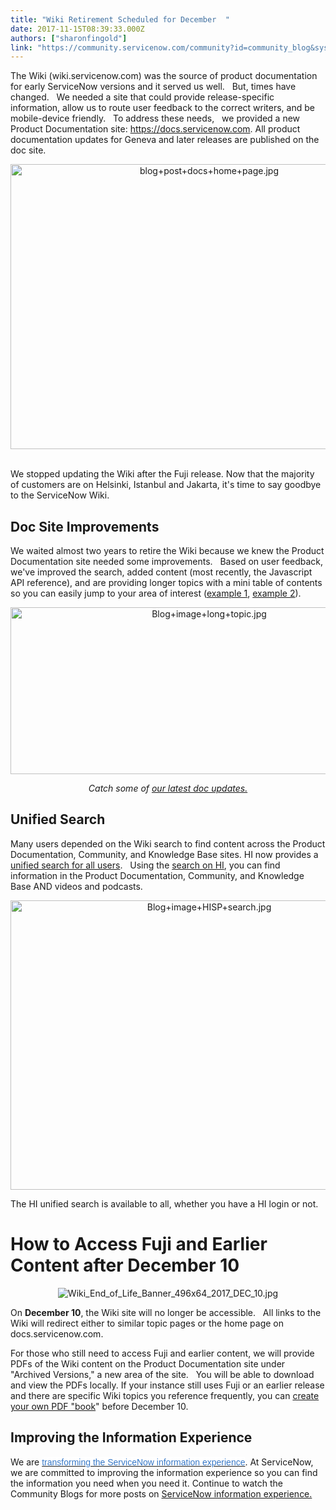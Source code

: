 ```yaml
---
title: "Wiki Retirement Scheduled for December  "
date: 2017-11-15T08:39:33.000Z
authors: ["sharonfingold"]
link: "https://community.servicenow.com/community?id=community_blog&sys_id=709ceae1dbd0dbc01dcaf3231f9619dc"
---
```

<p>The Wiki (wiki.servicenow.com) was the source of product documentation for early ServiceNow versions and it served us well.   But, times have changed.   We needed a site that could provide release-specific information, allow us to route user feedback to the correct writers, and be mobile-device friendly.   To address these needs,   we provided a new Product Documentation site: <a title="ocs.servicenow.com/" href="https://docs.servicenow.com/">https://docs.servicenow.com</a>. All product documentation updates for Geneva and later releases are published on the doc site.</p><p style="text-align: center;"><img   alt="blog+post+docs+home+page.jpg" class="image-5 jive-image" src="cbf1ff3ddb5c1fc068c1fb651f9619e9.iix" style="width: 620px; height: 456px;"/>                                                       </p><p></p><p>We stopped updating the Wiki after the Fuji release. Now that the majority of customers are on Helsinki, Istanbul and Jakarta, it's time to say goodbye to the ServiceNow Wiki.</p><p></p><h2>Doc Site Improvements</h2><p>We waited almost two years to retire the Wiki because we knew the Product Documentation site needed some improvements.   Based on user feedback, we've improved the search, added content (most recently, the Javascript API reference), and are providing longer topics with a mini table of contents so you can easily jump to your area of interest (<a title="ocs.servicenow.com/bundle/jakarta-release-notes/page/release-notes/upgrades/reference/r-upgrade-to-jakarta.html" href="https://docs.servicenow.com/bundle/jakarta-release-notes/page/release-notes/upgrades/reference/r-upgrade-to-jakarta.html">example 1</a>, <a title="ocs.servicenow.com/bundle/jakarta-servicenow-platform/page/script/general-scripting/concept/c_SyntaxEditor.html" href="https://docs.servicenow.com/bundle/jakarta-servicenow-platform/page/script/general-scripting/concept/c_SyntaxEditor.html">example 2</a>).</p><p style="text-align: center;"><img   alt="Blog+image+long+topic.jpg" class="image-6 jive-image" src="5c7325c6db1cd304b322f4621f9619da.iix" style="width: 620px; height: 267px;"/></p><p></p><p style="text-align: center;"><em>Catch some of <a title="" _jive_internal="true" href="/community?id=community_blog&sys_id=b04daee5dbd0dbc01dcaf3231f961993">our latest doc updates.</a></em></p><h2>Unified Search</h2><p>Many users depended on the Wiki search to find content across the Product Documentation, Community, and Knowledge Base sites. HI now provides a <a title="" _jive_internal="true" href="/community?id=community_blog&sys_id=566c6ea1dbd0dbc01dcaf3231f96195b">unified search for all users</a>.   Using the <a title="" _jive_internal="true" href="https://hi.service-now.com/hisp?id=hisp_search">search on HI</a>, you can find information in the Product Documentation, Community, and Knowledge Base AND videos and podcasts.</p><p style="text-align: center;"><img   alt="Blog+image+HISP+search.jpg" class="image-7 jive-image" src="2e0bb002db1c9304b322f4621f9619ef.iix" style="width: 620px; height: 463px;"/></p><p></p><p>The HI unified search is available to all, whether you have a HI login or not.</p><p></p><h1>How to Access Fuji and Earlier Content after December 10</h1><p style="text-align: center;"><img   alt="Wiki_End_of_Life_Banner_496x64_2017_DEC_10.jpg" class="image-3 jive-image" src="e173948adb949fc068c1fb651f9619cb.iix"/></p><p>On <strong>December 10</strong>, the Wiki site will no longer be accessible.   All links to the Wiki will redirect either to similar topic pages or the home page on docs.servicenow.com.</p><p></p><p>For those who still need to access Fuji and earlier content, we will provide PDFs of the Wiki content on the Product Documentation site under "Archived Versions," a new area of the site.   You will be able to download and view the PDFs locally. If your instance still uses Fuji or an earlier release and there are specific Wiki topics you reference frequently, you can <a title="i.service-now.com/kb_view.do?sysparm_article=KB0639424" href="https://hi.service-now.com/kb_view.do?sysparm_article=KB0639424">create your own PDF "book</a>" before December 10.</p><p></p><h2>Improving the Information Experience</h2><p>We are <a _jive_internal="true" href="/community?id=community_blog&sys_id=cb0e2e2ddbd0dbc01dcaf3231f961984"><span style="font-size: 10.5pt; font-family: Arial; color: #3778c7; background: white;"> transforming the ServiceNow information experience</span></a>. At ServiceNow, we are committed to improving the information experience so you can find the information you need when you need it. Continue to watch the Community Blogs for more posts on <a title="" _jive_internal="true" href="/content?filterID=all~objecttype~objecttype%5Bblogpost%5D&amp;filterID=all~tag%5Bservicenow+information+experience%5D">ServiceNow information experience.</a></p>